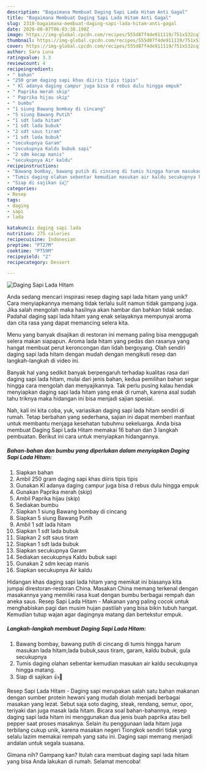```yaml
---
description: "Bagaimana Membuat Daging Sapi Lada Hitam Anti Gagal"
title: "Bagaimana Membuat Daging Sapi Lada Hitam Anti Gagal"
slug: 2318-bagaimana-membuat-daging-sapi-lada-hitam-anti-gagal
date: 2020-08-07T06:03:38.190Z
image: https://img-global.cpcdn.com/recipes/555d87f4de911119/751x532cq70/daging-sapi-lada-hitam-foto-resep-utama.jpg
thumbnail: https://img-global.cpcdn.com/recipes/555d87f4de911119/751x532cq70/daging-sapi-lada-hitam-foto-resep-utama.jpg
cover: https://img-global.cpcdn.com/recipes/555d87f4de911119/751x532cq70/daging-sapi-lada-hitam-foto-resep-utama.jpg
author: Sara Luna
ratingvalue: 3.3
reviewcount: 4
recipeingredient:
- " bahan"
- "250 gram daging sapi khas diiris tipis tipis"
- " Kl adanya daging campur juga bisa d rebus dulu hingga empuk"
- " Paprika merah skip"
- " Paprika hijau skip"
- " bumbu"
- "1 siung Bawang bombay di cincang"
- "5 siung Bawang Putih"
- "1 sdt lada hitam"
- "1 sdt lada bubuk"
- "2 sdt saus tiram"
- "1 sdt lada bubuk"
- "secukupnya Garam"
- "secukupnya Kaldu bubuk sapi"
- "2 sdm kecap manis"
- "secukupnya Air kaldu"
recipeinstructions:
- "Bawang bombay, bawang putih di cincang di tumis hingga harum masukan lada hitam,lada bubuk,saus tiram, garam, kaldu bubuk, gula secukupnya"
- "Tumis daging olahan sebentar kemudian masukan air kaldu secukupnya hingga matang."
- "Siap di sajikan 👍🤗"
categories:
- Resep
tags:
- daging
- sapi
- lada

katakunci: daging sapi lada 
nutrition: 275 calories
recipecuisine: Indonesian
preptime: "PT27M"
cooktime: "PT59M"
recipeyield: "2"
recipecategory: Dessert

---
```



![Daging Sapi Lada Hitam](https://img-global.cpcdn.com/recipes/555d87f4de911119/751x532cq70/daging-sapi-lada-hitam-foto-resep-utama.jpg)

Anda sedang mencari inspirasi resep daging sapi lada hitam yang unik? Cara menyiapkannya memang tidak terlalu sulit namun tidak gampang juga. Jika salah mengolah maka hasilnya akan hambar dan bahkan tidak sedap. Padahal daging sapi lada hitam yang enak selayaknya mempunyai aroma dan cita rasa yang dapat memancing selera kita.

Menu yang banyak disajikan di restoran ini memang paling bisa menggugah selera makan siapapun. Aroma lada hitam yang pedas dan rasanya yang hangat membuat perut keroncongan dan lidah bergoyang. Olah sendiri daging sapi lada hitam dengan mudah dengan mengikuti resep dan langkah-langkah di video ini.

Banyak hal yang sedikit banyak berpengaruh terhadap kualitas rasa dari daging sapi lada hitam, mulai dari jenis bahan, kedua pemilihan bahan segar hingga cara mengolah dan menyajikannya. Tak perlu pusing kalau hendak menyiapkan daging sapi lada hitam yang enak di rumah, karena asal sudah tahu triknya maka hidangan ini bisa menjadi sajian spesial.


Nah, kali ini kita coba, yuk, variasikan daging sapi lada hitam sendiri di rumah. Tetap berbahan yang sederhana, sajian ini dapat memberi manfaat untuk membantu menjaga kesehatan tubuhmu sekeluarga. Anda bisa membuat Daging Sapi Lada Hitam memakai 16 bahan dan 3 langkah pembuatan. Berikut ini cara untuk menyiapkan hidangannya.

<!--inarticleads1-->

##### Bahan-bahan dan bumbu yang diperlukan dalam menyiapkan Daging Sapi Lada Hitam:

1. Siapkan  bahan
1. Ambil 250 gram daging sapi khas diiris tipis tipis
1. Gunakan  Kl adanya daging campur juga bisa d rebus dulu hingga empuk
1. Gunakan  Paprika merah (skip)
1. Ambil  Paprika hijau (skip)
1. Sediakan  bumbu
1. Siapkan 1 siung Bawang bombay di cincang
1. Siapkan 5 siung Bawang Putih
1. Ambil 1 sdt lada hitam
1. Siapkan 1 sdt lada bubuk
1. Siapkan 2 sdt saus tiram
1. Siapkan 1 sdt lada bubuk
1. Siapkan secukupnya Garam
1. Sediakan secukupnya Kaldu bubuk sapi
1. Gunakan 2 sdm kecap manis
1. Siapkan secukupnya Air kaldu


Hidangan khas daging sapi lada hitam yang memikat ini biasanya kita jumpai direstoran-restoran China. Masakan China memang terkenal dengan masakannya yang memiliki rasa kuat dengan bumbu berbagai rempah dan aneka saus. Resep Sapi Lada Hitam - Makanan yang paling cocok untuk menghabiskan pagi dan musim hujan pastilah yang bisa bikin tubuh hangat. Kemudian tutup wajan agar dagingnya matang dan bertekstur empuk. 

<!--inarticleads2-->

##### Langkah-langkah membuat Daging Sapi Lada Hitam:

1. Bawang bombay, bawang putih di cincang di tumis hingga harum masukan lada hitam,lada bubuk,saus tiram, garam, kaldu bubuk, gula secukupnya
1. Tumis daging olahan sebentar kemudian masukan air kaldu secukupnya hingga matang.
1. Siap di sajikan 👍🤗


Resep Sapi Lada Hitam - Daging sapi merupakan salah satu bahan makanan dengan sumber protein hewani yang mudah diolah menjadi berbagai masakan yang lezat. Sebut saja soto daging, steak, rendang, semur, opor, teriyaki dan juga masak lada hitam. Bicara soal bahan-bahannya, resep daging sapi lada hitam ini menggunakan dua jenis buah paprika atau bell pepper saat proses masaknya. Selain itu penggunaan lada hitam juga terbilang cukup unik, karena masakan negeri Tiongkok sendiri tidak yang selalu lazim memakai rempah yang satu ini. Daging sapi memang menjadi andalan untuk segala suasana. 

Gimana nih? Gampang kan? Itulah cara membuat daging sapi lada hitam yang bisa Anda lakukan di rumah. Selamat mencoba!
